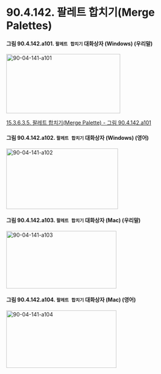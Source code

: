 # 90.4.142. 팔레트 합치기(Merge Palettes)

<a id="90-04-141-a101"></a>

#### 그림 90.4.142.a101. `팔레트 합치기` 대화상자 (Windows) (우리말)
<img width="302" height="157" alt="90-04-141-a101" src="https://github.com/user-attachments/assets/793c7d83-f01b-44ab-af89-c40b48c26b23" />

[15.3.6.3.5. 팔레트 합치기(Merge Palette) - 그림 90.4.142.a101](./15-03-06-03-05-merge_palette.md#90-04-141-a101)

<a id="90-04-141-a102"></a>

#### 그림 90.4.142.a102. `팔레트 합치기` 대화상자 (Windows) (영어)
<img width="296" height="160" alt="90-04-141-a102" src="https://github.com/user-attachments/assets/9afd1986-b7e8-494c-ac9c-849501f364bf" />

<a id="90-04-141-a103"></a>

#### 그림 90.4.142.a103. `팔레트 합치기` 대화상자 (Mac) (우리말)
<img width="292" height="152" alt="90-04-141-a103" src="https://github.com/user-attachments/assets/2b4dac32-3e95-4250-ab13-536a322d031c" />

<a id="90-04-141-a104"></a>

#### 그림 90.4.142.a104. `팔레트 합치기` 대화상자 (Mac) (영어)
<img width="292" height="152" alt="90-04-141-a104" src="https://github.com/user-attachments/assets/656f1b7d-59bb-4562-8d49-aef69b27cea9" />
